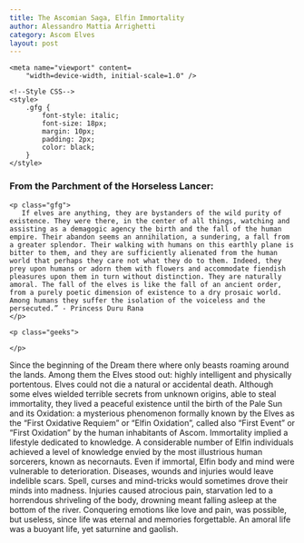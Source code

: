 ```yaml
---
title: The Ascomian Saga, Elfin Immortality
author: Alessandro Mattia Arrighetti
category: Ascom Elves
layout: post
---
```

<html lang="en">
  
<head>
    <meta charset="UTF-8" />
    <meta http-equiv="X-UA-Compatible" content="IE=edge" />
  
    <meta name="viewport" content=
        "width=device-width, initial-scale=1.0" />
  
    <!--Style CSS-->
    <style>
        .gfg {
            font-style: italic;
            font-size: 18px;
            margin: 10px;
            padding: 2px;
            color: black;
        }
    </style>
</head>
  
<body>
    <h3>
        From the Parchment of the Horseless Lancer:
    </h3>
  
    <p class="gfg">
       If elves are anything, they are bystanders of the wild purity of existence. They were there, in the center of all things, watching and assisting as a demagogic agency the birth and the fall of the human empire. Their abandon seems an annihilation, a sundering, a fall from a greater splendor. Their walking with humans on this earthly plane is bitter to them, and they are sufficiently alienated from the human world that perhaps they care not what they do to them. Indeed, they prey upon humans or adorn them with flowers and accommodate fiendish pleasures upon them in turn without distinction. They are naturally amoral. The fall of the elves is like the fall of an ancient order, from a purely poetic dimension of existence to a dry prosaic world. Among humans they suffer the isolation of the voiceless and the persecuted.” - Princess Duru Rana
    </p>
  
    <p class="geeks">
    
    </p>
</body>
  
</html>



Since the beginning of the Dream there where only beasts roaming around the lands. Among them the Elves stood out: highly intelligent and physically portentous. Elves could not die a natural or accidental death. Although some elves wielded terrible secrets from unknown origins, able to steal immortality, they lived a peaceful existence until the birth of the Pale Sun and its Oxidation: a mysterious phenomenon formally known by the Elves as the “First Oxidative Requiem” or “Elfin Oxidation”, called also “First Event” or “First Oxidation” by the human inhabitants of Ascom.
Immortality implied a lifestyle dedicated to knowledge. A considerable number of Elfin individuals achieved a level of knowledge envied by the most illustrious human sorcerers, known as necornauts. 
Even if immortal, Elfin body and mind were vulnerable to deterioration. Diseases, wounds and injuries would leave indelible scars. Spell, curses and mind-tricks would sometimes drove their minds into madness. 
Injuries caused atrocious pain, starvation led to a horrendous shriveling of the body, drowning meant falling asleep at the bottom of the river. Conquering emotions like love and pain, was possible, but useless, since life was eternal and memories forgettable. 
An amoral life was a buoyant life, yet saturnine and gaolish. 